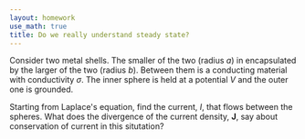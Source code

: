 ```yaml
---
layout: homework
use_math: true
title: Do we really understand steady state?
---
```


Consider two metal shells. The smaller of the two (radius $a$) in encapsulated by the larger of the two (radius $b$). Between them is a conducting material with conductivity $\sigma$. The inner sphere is held at a potential $V$ and the outer one is grounded.

Starting from Laplace's equation, find the current, $I$, that flows between the spheres. What does the divergence of the current density, $\mathbf{J}$, say about conservation of current in this situtation?

